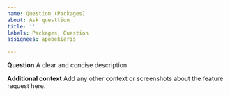 ```yaml
---
name: Question (Packages)
about: Ask questtion
title: ''
labels: Packages, Question
assignees: apobekiaris

---
```


**Question**
A clear and concise description

**Additional context**
Add any other context or screenshots about the feature request here.
